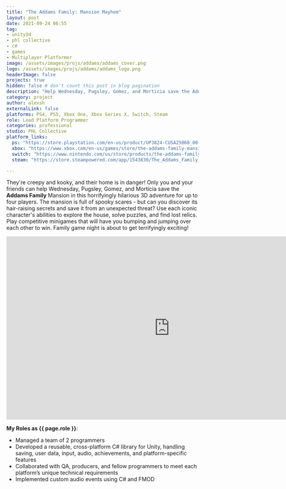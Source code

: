 ```yaml
---
title: "The Addams Family: Mansion Mayhem"
layout: post
date: 2021-09-24 06:55
tag: 
- unity3d
- phl collective
- c#
- games
- Multiplayer Platformer
image: /assets/images/projs/addams/addams_cover.png
logo: /assets/images/projs/addams/addams_logo.png
headerImage: false
projects: true
hidden: false # don't count this post in blog pagination
description: "Help Wednesday, Pugsley, Gomez, and Morticia save the Addams Family Mansion in this hilarious 3D party adventure."
category: project
author: alexsh
externalLink: false
platforms: PS4, PS5, Xbox One, Xbox Series X, Switch, Steam
role: Lead Platform Programmer
categories: professional
studio: PHL Collective
platform_links:
  ps: "https://store.playstation.com/en-us/product/UP3824-CUSA25060_00-ADDAMSBASEGAME01"
  xbox: "https://www.xbox.com/en-us/games/store/the-addams-family-mansion-mayhem/9nk9lwx511gx?activetab=pivot:overviewtab"
  switch: "https://www.nintendo.com/us/store/products/the-addams-family-mansion-mayhem-switch/"
  steam: "https://store.steampowered.com/app/1543830/The_Addams_Family_Mansion_Mayhem/"

---
```

They're creepy and kooky, and their home is in danger! Only you and your friends can help Wednesday, Pugsley, Gomez, and Morticia save the **Addams Family** Mansion in this horrifyingly hilarious 3D adventure for up to four players. The mansion is full of spooky scares - but can you discover its hair-raising secrets and save it from an unexpected threat? Use each iconic character's abilities to explore the house, solve puzzles, and find lost relics. Play competitive minigames that will have you bumping and jumping over each other to win. Family game night is about to get terrifyingly exciting!

<iframe width="854" height="480" src="https://www.youtube.com/embed/WxEOJ4NkX7A" title="The Addams Family: Mansion Mayhem – Launch Trailer – Nintendo Switch" frameborder="0" allow="accelerometer; autoplay; clipboard-write; encrypted-media; gyroscope; picture-in-picture; web-share" referrerpolicy="strict-origin-when-cross-origin" allowfullscreen></iframe>

**My Roles as {{ page.role }}**:

- Managed a team of 2 programmers
- Developed a reusable, cross-platform C# library for Unity, handling saving, user data, input, audio, achievements, and platform-specific features
- Collaborated with QA, producers, and fellow programmers to meet each platform’s unique technical requirements
- Implemented custom audio events using C# and FMOD
